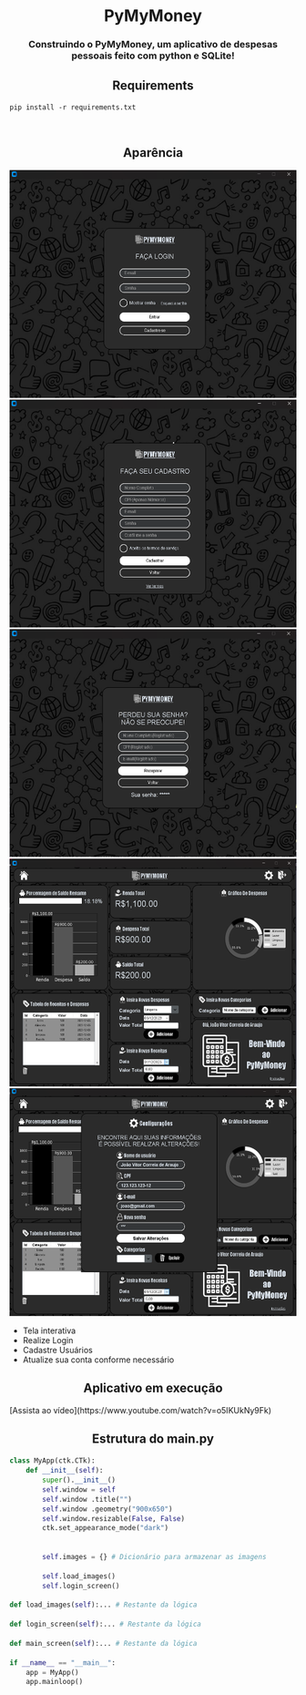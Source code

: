 <h1 align="center">PyMyMoney</h1>
<h3 align="center">Construindo o PyMyMoney, um aplicativo de despesas pessoais feito com python e SQLite!</h3>

##

<h2 align="center"> Requirements </h2>

```
pip install -r requirements.txt
```

</div>

<p align="center"> 
    
<br>

<h2 align="center"> Aparência </h2>

<div align="center">
  
  <img src="img_github_presentation/tela_login.png" alt="Texto Alternativo" width="600" height="400">
  <img src="img_github_presentation/tela_cadastro.png" alt="Texto Alternativo" width="600" height="400">
  <img src="img_github_presentation/tela_recuperacao.png" alt="Texto Alternativo" width="600" height="400">
  <img src="img_github_presentation/tela_principal.png" alt="Texto Alternativo" width="600" height="400">
  <img src="img_github_presentation/tela_config.png" alt="Texto Alternativo" width="600" height="400">
  

</div>



- Tela interativa
- Realize Login
- Cadastre Usuários
- Atualize sua conta conforme necessário

<h2 align="center"> Aplicativo em execução </h2>
[Assista ao vídeo](https://www.youtube.com/watch?v=o5IKUkNy9Fk)


<h2 align="center"> Estrutura do main.py </h2>

```python
class MyApp(ctk.CTk):
    def __init__(self):
        super().__init__()
        self.window = self 
        self.window .title("")
        self.window .geometry("900x650")
        self.window.resizable(False, False)
        ctk.set_appearance_mode("dark")

        
        self.images = {} # Dicionário para armazenar as imagens

        self.load_images()
        self.login_screen()

def load_images(self):... # Restante da lógica

def login_screen(self):... # Restante da lógica

def main_screen(self):... # Restante da lógica

if __name__ == "__main__":
    app = MyApp()
    app.mainloop()
```
